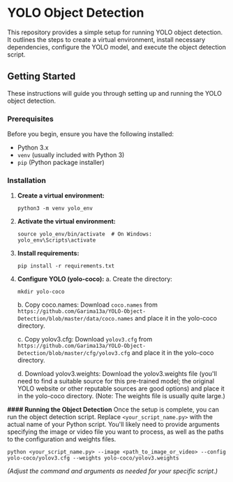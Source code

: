 # YOLO Object Detection

This repository provides a simple setup for running YOLO object detection.  It outlines the steps to create a virtual environment, install necessary dependencies, configure the YOLO model, and execute the object detection script.

## Getting Started

These instructions will guide you through setting up and running the YOLO object detection.

### Prerequisites

Before you begin, ensure you have the following installed:

* Python 3.x
* `venv` (usually included with Python 3)
* `pip` (Python package installer)

### Installation

1. **Create a virtual environment:**
    ```
    python3 -m venv yolo_env
    ```

2. **Activate the virtual environment:**
    ```
    source yolo_env/bin/activate  # On Windows: yolo_env\Scripts\activate
    ```

3. **Install requirements:**
    ```
    pip install -r requirements.txt
    ```

4. **Configure YOLO (yolo-coco):**
    a. Create the directory:
    ```
    mkdir yolo-coco
    ```
    b. Copy coco.names:  Download `coco.names` from `https://github.com/Garima13a/YOLO-Object-Detection/blob/master/data/coco.names` and place it in the yolo-coco directory.

    c. Copy yolov3.cfg: Download `yolov3.cfg` from `https://github.com/Garima13a/YOLO-Object-Detection/blob/master/cfg/yolov3.cfg` and place it in the yolo-coco directory.

    d. Download yolov3.weights: Download the yolov3.weights file (you'll need to find a suitable source for this pre-trained model; the original YOLO website or other reputable sources are good options) and place it in the yolo-coco directory.  (Note: The weights file is usually quite large.)

**#### Running the Object Detection**
Once the setup is complete, you can run the object detection script.  Replace `<your_script_name.py>` with the actual name of your Python script.  You'll likely need to provide arguments specifying the image or video file you want to process, as well as the paths to the configuration and weights files.

```
python <your_script_name.py> --image <path_to_image_or_video> --config yolo-coco/yolov3.cfg --weights yolo-coco/yolov3.weights
```

*(Adjust the command and arguments as needed for your specific script.)*